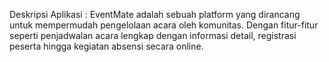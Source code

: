 Deskripsi Aplikasi : EventMate adalah sebuah platform yang dirancang untuk mempermudah pengelolaan acara oleh komunitas. Dengan fitur-fitur seperti penjadwalan acara lengkap dengan informasi detail, registrasi peserta hingga kegiatan absensi secara online.
